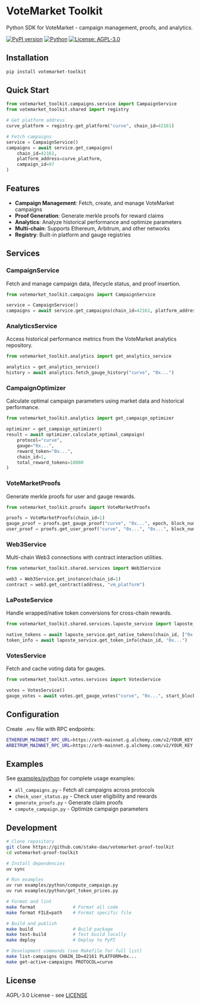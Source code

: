 # VoteMarket Toolkit

Python SDK for VoteMarket - campaign management, proofs, and analytics.

[![PyPI version](https://badge.fury.io/py/votemarket-toolkit.svg)](https://badge.fury.io/py/votemarket-toolkit)
[![Python](https://img.shields.io/pypi/pyversions/votemarket-toolkit.svg)](https://pypi.org/project/votemarket-toolkit/)
[![License: AGPL-3.0](https://img.shields.io/badge/License-AGPL%203.0-blue.svg)](https://www.gnu.org/licenses/agpl-3.0)

## Installation

```bash
pip install votemarket-toolkit
```

## Quick Start

```python
from votemarket_toolkit.campaigns.service import CampaignService
from votemarket_toolkit.shared import registry

# Get platform address
curve_platform = registry.get_platform("curve", chain_id=42161)

# Fetch campaigns
service = CampaignService()
campaigns = await service.get_campaigns(
    chain_id=42161,
    platform_address=curve_platform,
    campaign_id=97
)
```

## Features

- **Campaign Management**: Fetch, create, and manage VoteMarket campaigns
- **Proof Generation**: Generate merkle proofs for reward claims
- **Analytics**: Analyze historical performance and optimize parameters
- **Multi-chain**: Supports Ethereum, Arbitrum, and other networks
- **Registry**: Built-in platform and gauge registries

## Services

### CampaignService
Fetch and manage campaign data, lifecycle status, and proof insertion.

```python
from votemarket_toolkit.campaigns import CampaignService

service = CampaignService()
campaigns = await service.get_campaigns(chain_id=42161, platform_address="0x...")
```

### AnalyticsService
Access historical performance metrics from the VoteMarket analytics repository.

```python
from votemarket_toolkit.analytics import get_analytics_service

analytics = get_analytics_service()
history = await analytics.fetch_gauge_history("curve", "0x...")
```

### CampaignOptimizer
Calculate optimal campaign parameters using market data and historical performance.

```python
from votemarket_toolkit.analytics import get_campaign_optimizer

optimizer = get_campaign_optimizer()
result = await optimizer.calculate_optimal_campaign(
    protocol="curve",
    gauge="0x...",
    reward_token="0x...",
    chain_id=1,
    total_reward_tokens=10000
)
```

### VoteMarketProofs
Generate merkle proofs for user and gauge rewards.

```python
from votemarket_toolkit.proofs import VoteMarketProofs

proofs = VoteMarketProofs(chain_id=1)
gauge_proof = proofs.get_gauge_proof("curve", "0x...", epoch, block_number)
user_proof = proofs.get_user_proof("curve", "0x...", "0x...", block_number)
```

### Web3Service
Multi-chain Web3 connections with contract interaction utilities.

```python
from votemarket_toolkit.shared.services import Web3Service

web3 = Web3Service.get_instance(chain_id=1)
contract = web3.get_contract(address, "vm_platform")
```

### LaPosteService
Handle wrapped/native token conversions for cross-chain rewards.

```python
from votemarket_toolkit.shared.services.laposte_service import laposte_service

native_tokens = await laposte_service.get_native_tokens(chain_id, ["0x..."])
token_info = await laposte_service.get_token_info(chain_id, "0x...")
```

### VotesService
Fetch and cache voting data for gauges.

```python
from votemarket_toolkit.votes.services import VotesService

votes = VotesService()
gauge_votes = await votes.get_gauge_votes("curve", "0x...", start_block, end_block)
```

## Configuration

Create `.env` file with RPC endpoints:

```bash
ETHEREUM_MAINNET_RPC_URL=https://eth-mainnet.g.alchemy.com/v2/YOUR_KEY
ARBITRUM_MAINNET_RPC_URL=https://arb-mainnet.g.alchemy.com/v2/YOUR_KEY
```

## Examples

See [examples/python](examples/python/) for complete usage examples:

- `all_campaigns.py` - Fetch all campaigns across protocols
- `check_user_status.py` - Check user eligibility and rewards
- `generate_proofs.py` - Generate claim proofs
- `compute_campaign.py` - Optimize campaign parameters

## Development

```bash
# Clone repository
git clone https://github.com/stake-dao/votemarket-proof-toolkit
cd votemarket-proof-toolkit

# Install dependencies
uv sync

# Run examples
uv run examples/python/compute_campaign.py
uv run examples/python/get_token_prices.py

# Format and lint
make format              # Format all code
make format FILE=path    # Format specific file

# Build and publish
make build               # Build package
make test-build          # Test build locally
make deploy              # Deploy to PyPI

# Development commands (see Makefile for full list)
make list-campaigns CHAIN_ID=42161 PLATFORM=0x...
make get-active-campaigns PROTOCOL=curve
```

## License

AGPL-3.0 License - see [LICENSE](LICENSE)
